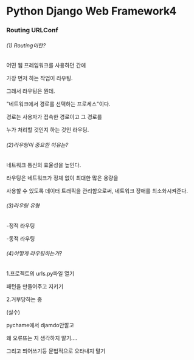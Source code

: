 # Python Django Web Framework4

### Routing URLConf

###### (1) Routing이란?

어떤 웹 프레임워크를 사용하던 간에

가장 먼저 하는 작업이 라우팅.

그래서 라우팅은 뭔데.

"네트워크에서 경로를 선택하는 프로세스"이다.

경로는 사용자가 접속한 경로이고 그 경로를 

누가 처리할 것인지 하는 것인 라우팅.



###### (2)라우팅이 중요한 이유는?

네트워크 통신의 효율성을 높인다.

라우팅은 네트워크가 정체 없이 최대한 많은 용량을

사용할 수 있도록 데이터 트래픽을 관리함으로써, 네트워크 장애를 최소화시켜준다.



###### (3)라우팅 유형

-정적 라우팅

-동적 라우팅



###### (4)어떻게 라우팅하는가?

1.프로젝트의 urls.py파일 열기

패턴을 만들어주고 지키기

2.거부당하는 중



(실수)

pychame에서 djamdo안깔고

왜 오류뜨는 지 생각하지 말기....

그리고 띄어쓰기등 문법적으로 오타내지 말기





